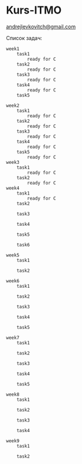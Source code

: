 # Kurs-ITMO
andrejlevkovitch@gmail.com

Список задач:
    
    week1
        task1
            ready for C
        task2
            ready for C
        task3
            ready for C
        task4
            ready for C
        task5
            
    week2
        task1
            ready for C
        task2
            ready for C
        task3
            ready for C
        task4
            ready for C
        task5
            ready for C
    week3
        task1
            ready for C
        task2
            ready for C
    week4
        task1
            ready for C
        task2
            
        task3
            
        task4
            
        task5
            
        task6
            
    week5
        task1
            
        task2
            
    week6
        task1
            
        task2
            
        task3
            
        task4
            
        task5
            
    week7
        task1
            
        task2
            
        task3
            
        task4
            
        task5
            
    week8
        task1
            
        task2
            
        task3
            
        task4
            
    week9
        task1
            
        task2
            
